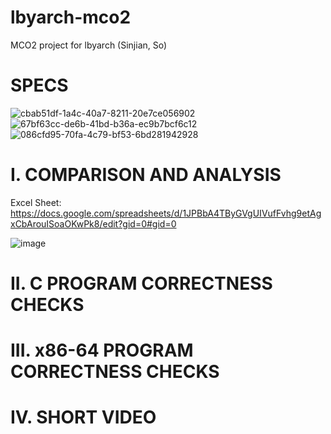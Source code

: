 # lbyarch-mco2
MCO2 project for lbyarch (Sinjian, So)

# SPECS
![cbab51df-1a4c-40a7-8211-20e7ce056902](https://github.com/user-attachments/assets/88898778-90e3-4293-978c-de77933955c6)
![67bf63cc-de6b-41bd-b36a-ec9b7bcf6c12](https://github.com/user-attachments/assets/b31389bd-e10a-4651-acf4-801acfbdf483)
![086cfd95-70fa-4c79-bf53-6bd281942928](https://github.com/user-attachments/assets/60b7862f-89ae-4818-88d4-4700c6ddbe64)

# I. COMPARISON AND ANALYSIS

Excel Sheet: https://docs.google.com/spreadsheets/d/1JPBbA4TByGVgUIVufFvhg9etAgxCbArouISoaOKwPk8/edit?gid=0#gid=0

![image](https://github.com/user-attachments/assets/445cf748-4c77-4cca-9418-0cb1c59f9ca7)

# II. C PROGRAM CORRECTNESS CHECKS

# III. x86-64 PROGRAM CORRECTNESS CHECKS

# IV. SHORT VIDEO
